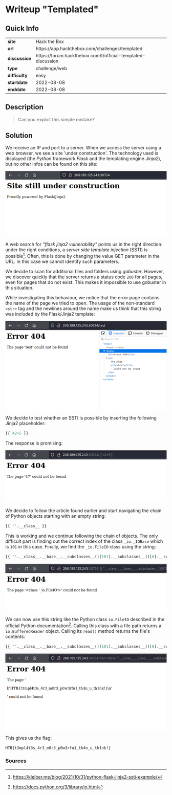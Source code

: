 # Writeup "Templated"

## Quick Info

<table>
	<tr><td><b>site</b></td><td>Hack the Box</td></tr>
	<tr><td><b>url</b></td><td>https://app.hackthebox.com/challenges/templated</td></tr>
	<tr><td><b>discussion</b></td><td>https://forum.hackthebox.com/t/official-templated-discussion</td></tr>
	<tr><td><b>type</b></td><td>challenge/web</td></tr>
	<tr><td><b>difficulty&nbsp;&nbsp;&nbsp;</b></td><td>easy</td></tr>
	<tr><td><b>startdate</b></td><td>2022-08-08</td></tr>
	<tr><td><b>enddate</b></td><td>2022-08-08</td></tr>
</table>

## Description

> Can you exploit this simple mistake?

## Solution

We receive an IP and port to a server. When we access the server using a web browser, we see a site 'under construction'. The technology used is displayed (the _Python_ framework _Flask_ and the templating engine _Jinja2_), but no other infos can be found on this site:

<p align="center">
   <img src="includes/templated-01.png" />
</p>

A web search for _"flask jinja2 vulnerability"_ points us in the right direction: under the right conditions, a _server side template injection_ (SSTI) is possible[^1]. Often, this is done by changing the value GET parameter in the URL. In this case we cannot identify such parameters.

We decide to scan for additional files and folders using _gobuster_. However, we discover quickly that the server returns a status code `200` for all pages, even for pages that do not exist. This makes it impossible to use gobuster in this situation.

While investigating this behaviour, we notice that the error page contains the name of the page we tried to open. The usage of the non-standard `<str>` tag and the newlines around the name make us think that this string was included by the Flask/Jinja2 template:

<p align="center">
   <img src="includes/templated-02.png" />
</p>

We decide to test whether an SSTI is possible by inserting the following Jinja2 placeholder:

``` python
{{ 42+5 }}
```

The response is promising:

<p align="center">
   <img src="includes/templated-03.png" />
</p>

We decide to follow the article found earlier and start navigating the chain of Python objects starting with an empty string:

``` python
{{ ''.__class__ }}
```

This is working and we continue following the chain of objects. The only difficult part is finding out the correct index of the class `_io._IOBase` which is `101` in this case. Finally, we find the `_io.FileIO` class using the string:

``` python
{{ ''.__class__.__base__.__subclasses__()[101].__subclasses__()[0].__subclasses__()[0] }}
```

<p align="center">
   <img src="includes/templated-04.png" />
</p>

We can now use this string like the Python class `io.FileIO` described in the official Python documentation[^2]. Calling this class with a file path returns a `io.BufferedReader` object. Calling its `read()` method returns the file's contents:

``` python
{{ ''.__class__.__base__.__subclasses__()[101].__subclasses__()[0].__subclasses__()[0]('flag.txt').read() }}
```

<p align="center">
   <img src="includes/templated-05.png" />
</p>

This gives us the flag:

```
HTB{t3mpl4t3s_4r3_m0r3_p0w3rfu1_th4n_u_th1nk!}
```

### Sources

[^1]: https://kleiber.me/blog/2021/10/31/python-flask-jinja2-ssti-example/
[^2]: https://docs.python.org/3/library/io.html

